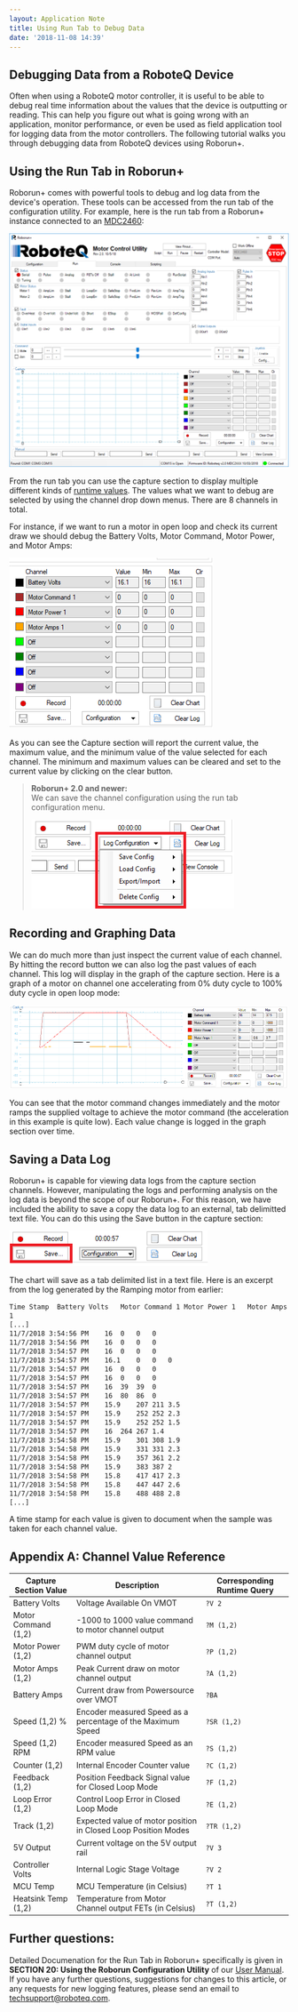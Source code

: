 ```yaml
---
layout: Application Note
title: Using Run Tab to Debug Data
date: '2018-11-08 14:39'
---
```


Debugging Data from a RoboteQ Device
---------------

Often when using a RoboteQ motor controller, it is useful to be able to debug real time information about the values that the device is outputting or reading. This can help you figure out what is going wrong with an application, monitor performance, or even be used as field application tool for logging data from the motor controllers. The following tutorial walks you through debugging data from RoboteQ devices using Roborun+.

Using the Run Tab in Roborun+
-------------

Roborun+ comes with powerful tools to debug and log data from the device's operation. These tools can be accessed from the run tab of the configuration utility. For example, here is the run tab from a Roborun+ instance connected to an [MDC2460]:

![](assets/markdown-img-paste-Run-Tab-20181107141633438.png "Run Tab of Roborun+")

From the run tab you can use the capture section to display multiple different kinds of [runtime values](#channel-value-reference). The values what we want to debug are selected by using the channel drop down menus. There are 8 channels in total.

For instance, if we want to run a motor in open loop and check its current draw we should debug the Battery Volts, Motor Command, Motor Power, and Motor Amps:

![](assets/markdown-img-paste-2018110715481613.png)

As you can see the Capture section will report the current value, the maximum value, and the minimum value of the value selected for each channel. The minimum and maximum values can be cleared and set to the current value by clicking on the clear button.

> **Roborun+ 2.0 and newer:**  
> We can save the channel configuration using the run tab configuration menu.
>
> ![](assets/markdown-img-paste-20181108154850877.png)


Recording and Graphing Data
----------------------

We can do much more than just inspect the current value of each channel. By hitting the record button we can also log the past values of each channel. This log will display in the graph of the capture section. Here is a graph of a motor on channel one accelerating from 0% duty cycle to 100% duty cycle in open loop mode:

![](assets/markdown-img-paste-20181107155911482.png)

You can see that the motor command changes immediately and the motor ramps the supplied voltage to achieve the motor command (the acceleration in this example is quite low). Each value change is logged in the graph section over time.

Saving a Data Log
---------------------

Roborun+ is capable for viewing data logs from the capture section channels. However, manipulating the logs and performing analysis on the log data is beyond the scope of our Roborun+. For this reason, we have included the ability to save a copy the data log to an external, tab delimitted text file. You can do this using the Save button in the capture section:

![](assets/markdown-img-paste-20181107162441408.png)

The chart will save as a tab delimited list in a text file. Here is an excerpt from the log generated by the Ramping motor from earlier:

```
Time Stamp	Battery Volts	Motor Command 1	Motor Power 1	Motor Amps 1
[...]
11/7/2018 3:54:56 PM	16	0	0	0
11/7/2018 3:54:56 PM	16	0	0	0
11/7/2018 3:54:57 PM	16	0	0	0
11/7/2018 3:54:57 PM	16.1	0	0	0
11/7/2018 3:54:57 PM	16	0	0	0
11/7/2018 3:54:57 PM	16	0	0	0
11/7/2018 3:54:57 PM	16	39	39	0
11/7/2018 3:54:57 PM	16	80	86	0
11/7/2018 3:54:57 PM	15.9	207	211	3.5
11/7/2018 3:54:57 PM	15.9	252	252	2.3
11/7/2018 3:54:57 PM	15.9	252	252	1.5
11/7/2018 3:54:57 PM	16	264	267	1.4
11/7/2018 3:54:58 PM	15.9	301	308	1.9
11/7/2018 3:54:58 PM	15.9	331	331	2.3
11/7/2018 3:54:58 PM	15.9	357	361	2.2
11/7/2018 3:54:58 PM	15.9	383	387	2
11/7/2018 3:54:58 PM	15.8	417	417	2.3
11/7/2018 3:54:58 PM	15.8	447	447	2.6
11/7/2018 3:54:58 PM	15.8	488	488	2.8
[...]
```

A time stamp for each value is given to document when the sample was taken for each channel value.


Appendix A: Channel Value Reference
----------------------

| Capture Section Value | Description                                                    | Corresponding Runtime Query |
| --------------------- | -------------------------------------------------------------- | --------------------------- |
| Battery Volts         | Voltage Available On VMOT                                      | `?V 2`                      |
| Motor Command (1,2)   | -1000 to 1000 value command to motor channel output            | `?M (1,2)`                  |
| Motor Power   (1,2)   | PWM duty cycle of motor channel output                         | `?P (1,2)`                  |
| Motor Amps    (1,2)   | Peak Current draw on motor channel output                      | `?A (1,2)`                  |
| Battery Amps          | Current draw from Powersource over VMOT                        | `?BA`                       |
| Speed (1,2) %         | Encoder measured Speed as a percentage of the Maximum Speed    | `?SR (1,2)`                 |
| Speed (1,2) RPM       | Encoder measured Speed as an RPM value                         | `?S (1,2)`                  |
| Counter (1,2)         | Internal Encoder Counter value                                 | `?C (1,2)`                  |
| Feedback (1,2)        | Position Feedback Signal value for Closed Loop Mode            | `?F (1,2)`                  |
| Loop Error (1,2)      | Control Loop Error in Closed Loop Mode                         | `?E (1,2)`                  |
| Track (1,2)           | Expected value of motor position in Closed Loop Position Modes | `?TR (1,2)`                 |
| 5V Output             | Current voltage on the 5V output rail                          | `?V 3`                      |
| Controller Volts      | Internal Logic Stage Voltage                                   | `?V 2`                      |
| MCU Temp              | MCU Temperature (in Celsius)                                   | `?T 1`                      |
| Heatsink Temp (1,2)   | Temperature from Motor Channel output FETs (in Celsius)        | `?T (1,2)`                  |

Further questions:
---------------------

Detailed Documenation for the Run Tab in Roborun+ specifically is given in **SECTION 20: Using the Roborun Configuration Utility** of our [User Manual]. If you have any further questions, suggestions for changes to this article, or any requests for new logging features, please send an email to [techsupport@roboteq.com](mailto:techsupport@roboteq.com).


<!--START Email Footer -->

<!-- Reference Links -->

[User Manual]:https://www.roboteq.com/index.php/docman/motor-controllers-documents-and-files/documentation/user-manual/272-roboteq-controllers-user-manual-v17/file
[MicroBasic]:https://www.roboteq.com/index.php/technology-menu/microbasic-technology
[C API]:https://www.roboteq.com/index.php/docman/motor-controllers-documents-and-files/nxtgen-downloads-1/application-programming-interface/348-roboteq-linux-winapi-manual/file
[Files Download]:https://www.roboteq.com/index.php/support/downloads

<!-- Application Notes -->

[AGV Application Note]:https://www.roboteq.com/index.php/applications/100-how-to/278-building-a-magnetic-track-guided-agv


<!-- FAQs -->

[RS232/TTL FAQ]:https://www.roboteq.com/index.php/support/setup-troubleshooting-faq/93-support/361-q-connecting-to-arduino

<!-- 3rd Party Links -->

[ROS Driver]:https://github.com/g/roboteq

<!-- For emails, product pages should be the default link for product names -->
<!-- Single Channel Induction -->

[FIM2360S]:https://www.roboteq.com/index.php/component/virtuemart/388/8/motor-controllers/fim2360s-detail?Itemid=0

<!-- Single Channel Brushless -->

[FBL2360S]:https://www.roboteq.com/index.php/component/virtuemart/348/fbl2360s-detail?Itemid=971
[SBL2360S]:https://www.roboteq.com/index.php/roboteq-products-and-services/brushless-dc-motor-controllers/395/sbl2360s-detail

<!-- Brushless -->

[SBL2360]:https://www.roboteq.com/index.php/roboteq-products-and-services/brushless-dc-motor-controllers/393/sbl2360-277-detail

<!-- Single Channel Brushed -->

[XDC2460S]: https://www.roboteq.com/index.php/component/virtuemart/335/xdc2230-319-326-detail?Itemid=970

<!-- Brushed -->

[MDC2460]: https://www.roboteq.com/index.php/component/virtuemart/313/mdc2460-274-detail?Itemid=970
[XDC2460]: https://www.roboteq.com/index.php/component/virtuemart/326/xdc2230-319-detail

<!-- MagSensors -->

[MGS1600GY]:https://www.roboteq.com/index.php/roboteq-products-and-services/magnetic-guide-sensors/320/mgs1600cgy-magnetic-sensor-with-gyroscope-detail


<!-- END Email Footer -->
